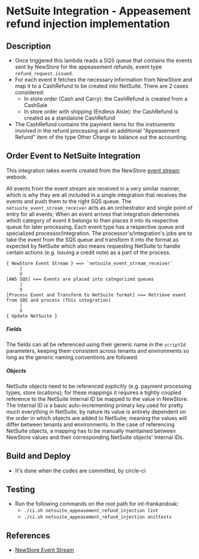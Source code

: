 # NetSuite Integration - Appeasement refund injection implementation

## Description
- Once triggered this lambda reads a SQS queue that contains the events sent by NewStore for the appeasement refunds, event type `refund_request.issued`.
- For each event it fetches the necessary information from NewStore and map it to a CashRefund to be created into NetSuite. There are 2 cases considered:
    - In store order (Cash and Carry): the CashRefund is created from a CashSale
    - In store order with shipping (Endless Aisle): the CashRefund is created as a standalone CashRefund
- The CashRefund contains the payment items for the instruments involved in the refund processing and an additional "Appeasement Refund" item of the type Other Charge to balance out the accounting.

## Order Event to NetSuite Integration

This integration takes events created from the NewStore [event stream](https://apidoc.newstore.io/newstore-cloud/hooks_eventstream.html#event-stream-webhooks-publish-event) webook.

All events from the event stream are received in a very similar manner, which is why they are all included in a single integration that receives the events and push them to the right SQS queue. The `netsuite_event_stream_receiver` acts as an orchestrator and single point of entry for all events; When an event arrives that integration determines which category of event it belongs to then places it into its respective queue for later processing. Each event type has a respective queue and specialized processor/integration. The processor's/integration's jobs are to take the event from the SQS queue and transform it into the format as expected by NetSuite which also means requesting NetSuite to handle certain actions (e.g. issuing a credit note) as a part of the process.


```
{ NewStore Event Stream } ==> `netsuite_event_stream_receiver`
     |
     V
[AWS SQS] <== Events are placed into categorized queues
     |
     V
[Process Event and Transform to NetSuite format] <== Retrieve event from SQS and process (This integration)
     |
     V
{ Update NetSuite }
```

##### Fields
The fields can all be referenced using their generic name in the `scriptId` parameters, keeping them consistent across tenants and environments so long as the generic naming conventions are followed.
##### Objects
NetSuite objects need to be referenced explicitly (e.g. payment processing types, store locations); for these mappings it requires a tightly coupled reference to the NetSuite Internal ID be mapped to the value in NewStore. The Internal ID is a basic auto-incrementing primary key used for pretty much everything in NetSuite, by nature its value is entirely dependent on the order in which objects are added to NetSuite; meaning the values will differ between tenants and environments. In the case of referencing NetSuite objects, a mapping has to be manually maintained between NewStore values and their corresponding NetSuite objects' Internal IDs.


## Build and Deploy

- It's done when the codes are committed, by circle-ci


## Testing

- Run the following commands on the root path for int-frankandoak:
  - `./ci.sh netsuite_appeasement_refund_injection lint`
  - `./ci.sh netsuite_appeasement_refund_injection unittests`


## References

- [NewStore Event Stream](https://apidoc.newstore.io/newstore-cloud/hooks_eventstream.html)


